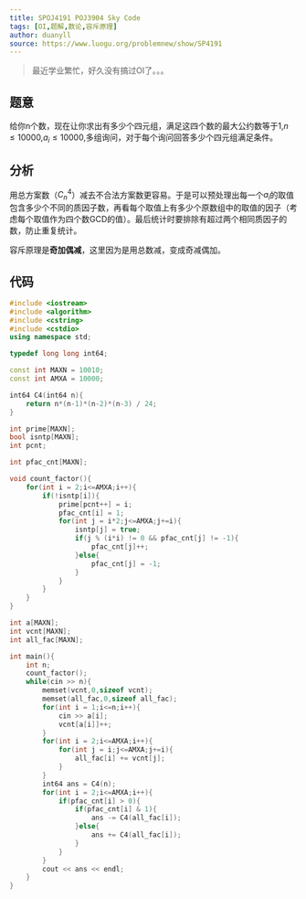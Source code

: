 ```yaml
---
title: SPOJ4191 POJ3904 Sky Code
tags: [OI,题解,数论,容斥原理]
author: duanyll
source: https://www.luogu.org/problemnew/show/SP4191
---
```


> 最近学业繁忙，好久没有搞过OI了。。。

<!-- more -->

## 题意

给你n个数，现在让你求出有多少个四元组，满足这四个数的最大公约数等于1,$n \leq 10000$,$a_i \leq 10000$,多组询问，对于每个询问回答多少个四元组满足条件。

## 分析

用总方案数（$C^{4}_{n}$）减去不合法方案数更容易。于是可以预处理出每一个$a_i$的取值包含多少个不同的质因子数，再看每个取值上有多少个原数组中的取值的因子（考虑每个取值作为四个数GCD的值）。最后统计时要排除有超过两个相同质因子的数，防止重复统计。

容斥原理是**奇加偶减**，这里因为是用总数减，变成奇减偶加。

## 代码

```cpp
#include <iostream>
#include <algorithm>
#include <cstring>
#include <cstdio>
using namespace std;

typedef long long int64;

const int MAXN = 10010;
const int AMXA = 10000;

int64 C4(int64 n){
    return n*(n-1)*(n-2)*(n-3) / 24;
}

int prime[MAXN];
bool isntp[MAXN];
int pcnt;

int pfac_cnt[MAXN];

void count_factor(){
    for(int i = 2;i<=AMXA;i++){
        if(!isntp[i]){
        	prime[pcnt++] = i;
        	pfac_cnt[i] = 1;
        	for(int j = i*2;j<=AMXA;j+=i){
        		isntp[j] = true;
        		if(j % (i*i) != 0 && pfac_cnt[j] != -1){
        			pfac_cnt[j]++;
        		}else{
        			pfac_cnt[j] = -1;
        		}
        	}
        }
    }
}

int a[MAXN];
int vcnt[MAXN];
int all_fac[MAXN];

int main(){
    int n;
    count_factor();
    while(cin >> n){
        memset(vcnt,0,sizeof vcnt);
        memset(all_fac,0,sizeof all_fac);
        for(int i = 1;i<=n;i++){
            cin >> a[i];
            vcnt[a[i]]++;
        }
        for(int i = 2;i<=AMXA;i++){
            for(int j = i;j<=AMXA;j+=i){
                all_fac[i] += vcnt[j];
            }
        }
        int64 ans = C4(n);
        for(int i = 2;i<=AMXA;i++){
            if(pfac_cnt[i] > 0){
                if(pfac_cnt[i] & 1){
                    ans -= C4(all_fac[i]);
                }else{
                    ans += C4(all_fac[i]);
                }
            }
        }
        cout << ans << endl;
    }
}
```
